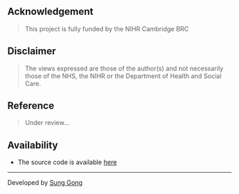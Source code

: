 ## Acknowledgement
> This project is fully funded by the NIHR Cambridge BRC

## Disclaimer
> The views expressed are those of the author(s) and not necessarily those of the NHS, the NIHR or the Department of Health and Social Care.

## Reference
> Under review...

## Availability
* The source code is available [here](https://github.com/sung/ShinyPlacentome)

***
Developed by [Sung Gong](https://www.obgyn.cam.ac.uk/staff/research-staff/sung-gong/)
